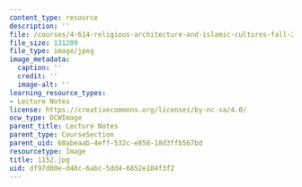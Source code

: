 ```yaml
---
content_type: resource
description: ''
file: /courses/4-614-religious-architecture-and-islamic-cultures-fall-2002/df97d00ed40c6abc5dd46852e184f3f2_1152.jpg
file_size: 131209
file_type: image/jpeg
image_metadata:
  caption: ''
  credit: ''
  image-alt: ''
learning_resource_types:
- Lecture Notes
license: https://creativecommons.org/licenses/by-nc-sa/4.0/
ocw_type: OCWImage
parent_title: Lecture Notes
parent_type: CourseSection
parent_uid: 68abeaab-4eff-532c-e858-18d3ffb567bd
resourcetype: Image
title: 1152.jpg
uid: df97d00e-d40c-6abc-5dd4-6852e184f3f2
---
```

